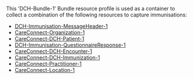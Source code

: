 This 'DCH-Bundle-1' Bundle resource profile is used as a container to collect a combination of the following resources to capture immunisations:

- [DCH-Immunisation-MessageHeader-1]
- [CareConnect-Organization-1]
- [CareConnect-DCH-Patient-1]
- [DCH-Immunisation-QuestionnaireResponse-1]
- [CareConnect-DCH-Encounter-1]
- [CareConnect-DCH-Immunization-1]
- [CareConnect-Practitioner-1]
- [CareConnect-Location-1]


[DCH-Immunisation-MessageHeader-1]:dch-immunisation-messageheader-1.html
[CareConnect-Organization-1]:careconnect-organization-1.html
[CareConnect-DCH-Patient-1]:careconnect-dch-patient-1.html
[CareConnect-DCH-Encounter-1]:careconnect-dch-encounter-1.html
[DCH-Immunisation-QuestionnaireResponse-1]:dch-immunisation-questionnaireresponse-1.html
[CareConnect-DCH-Immunization-1]:careconnect-dch-immunization-1.html
[DCH-Appointment-1]:dch-appointment-1.html
[CareConnect-DCH-Procedure-1]:careconnect-dch-procedure-1.html
[DCH-ProcedureRequest-1]:dch-procedurerequest-1.html
[CareConnect-Practitioner-1]:careconnect-practitioner-1.html
[CareConnect-Location-1]:careconnect-location-1.html
